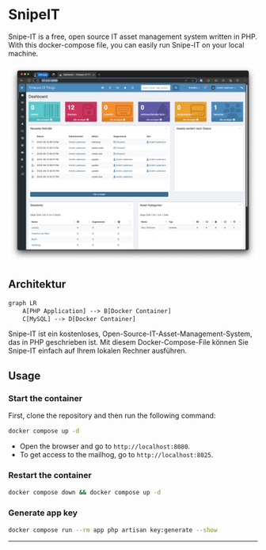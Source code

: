 # SnipeIT

Snipe-IT is a free, open source IT asset management system written in PHP. With this docker-compose file, you can easily run Snipe-IT on your local machine.

![Snipe-IT](./docs/dashboard.png)

## Architektur

```mermaid
graph LR
    A[PHP Application] --> B[Docker Container]
    C[MySQL] --> D[Docker Container]
```

Snipe-IT ist ein kostenloses, Open-Source-IT-Asset-Management-System, das in PHP geschrieben ist. Mit diesem Docker-Compose-File können Sie Snipe-IT einfach auf Ihrem lokalen Rechner ausführen.

## Usage

### Start the container

First, clone the repository and then run the following command:

```bash
docker compose up -d
```

- Open the browser and go to `http://localhost:8080`.
- To get access to the mailhog, go to `http://localhost:8025`.

### Restart the container

```bash
docker compose down && docker compose up -d
```

### Generate app key

```bash
docker compose run --rm app php artisan key:generate --show
```

---
